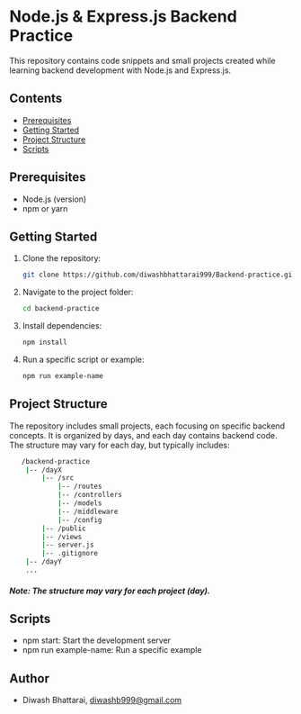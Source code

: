 # Node.js & Express.js Backend Practice

This repository contains code snippets and small projects created while learning backend development with Node.js and Express.js.

## Contents

- [Prerequisites](#prerequisites)
- [Getting Started](#getting-started)
- [Project Structure](#project-structure)
- [Scripts](#scripts)

## Prerequisites

- Node.js (version)
- npm or yarn

## Getting Started

1. Clone the repository:

   ```bash
   git clone https://github.com/diwashbhattarai999/Backend-practice.git

   ```

2. Navigate to the project folder:
   ```bash
   cd backend-practice
   ```
3. Install dependencies:

   ```bash
   npm install

   ```

4. Run a specific script or example:
   ```bash
   npm run example-name
   ```

## Project Structure

The repository includes small projects, each focusing on specific backend concepts. It is organized by days, and each day contains backend code. The structure may vary for each day, but typically includes:

```bash
   /backend-practice
    |-- /dayX
        |-- /src
            |-- /routes
            |-- /controllers
            |-- /models
            |-- /middleware
            |-- /config
        |-- /public
        |-- /views
        |-- server.js
        |-- .gitignore
    |-- /dayY
    ...
```

##### Note: The structure may vary for each project (day).

## Scripts

- npm start: Start the development server
- npm run example-name: Run a specific example

## Author

- Diwash Bhattarai, diwashb999@gmail.com
